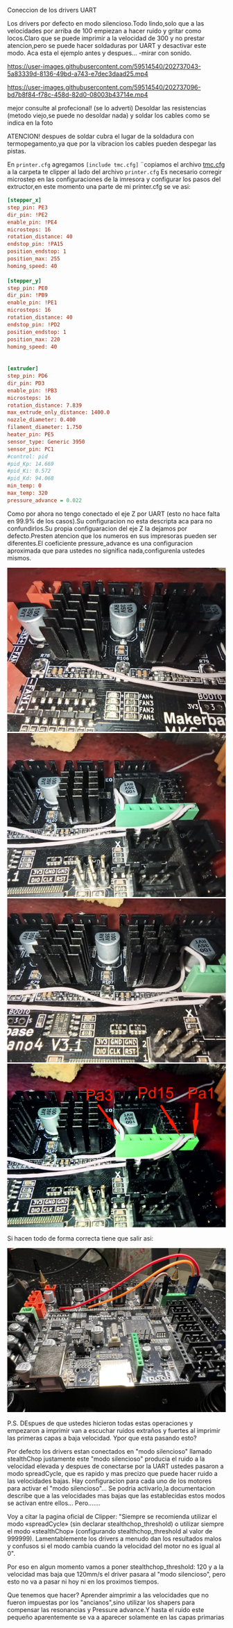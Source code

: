 Coneccion de los drivers UART

Los drivers por defecto en modo silencioso.Todo lindo,solo que a las velocidades por arriba de 100 empiezan a hacer ruido y gritar como locos.Claro que se puede imprimir a la velocidad de 300 y no prestar atencion,pero se puede hacer soldaduras por UART y desactivar este modo. Aca esta el ejemplo antes y despues... -mirar con sonido.

https://user-images.githubusercontent.com/59514540/202737043-5a83339d-8136-49bd-a743-e7dec3daad25.mp4


https://user-images.githubusercontent.com/59514540/202737096-bd7b8f84-f78c-458d-82d0-08003b43714e.mp4


mejor consulte al profecional! (se lo adverti)
Desoldar las resistencias (metodo viejo,se puede no desoldar nada) y soldar los cables como se indica en la foto

ATENCION! despues de soldar cubra el lugar de la soldadura con termopegamento,ya que por la vibracion los cables pueden despegar las pistas.

En `printer.cfg` agregamos `[include tmc.cfg]` ¨copiamos el archivo [tmc.cfg](tmc.cfg) a la carpeta te 
clipper al lado del archivo `printer.cfg`
Es necesario corregir microstep en las configuraciones de la imresora y configurar los pasos del extructor,en este momento una parte de mi printer.cfg se ve asi:

```cfg
[stepper_x]
step_pin: PE3
dir_pin: !PE2
enable_pin: !PE4
microsteps: 16
rotation_distance: 40
endstop_pin: !PA15
position_endstop: 1
position_max: 255
homing_speed: 40

[stepper_y]
step_pin: PE0
dir_pin: !PB9
enable_pin: !PE1
microsteps: 16
rotation_distance: 40
endstop_pin: !PD2
position_endstop: 1
position_max: 220
homing_speed: 40


[extruder]
step_pin: PD6
dir_pin: PD3
enable_pin: !PB3
microsteps: 16
rotation_distance: 7.839
max_extrude_only_distance: 1400.0
nozzle_diameter: 0.400
filament_diameter: 1.750
heater_pin: PE5
sensor_type: Generic 3950
sensor_pin: PC1
#control: pid
#pid_Kp: 14.669
#pid_Ki: 0.572
#pid_Kd: 94.068
min_temp: 0
max_temp: 320
pressure_advance = 0.022
```
Como por ahora no tengo conectado el eje Z por UART (esto no hace falta en 99.9% de los casos).Su configuracion no esta descripta aca para no confundirlos.Su propia configuaracion del eje Z la dejamos por defecto.Presten atencion que los numeros en sus impresoras pueden ser diferentes.El coeficiente pressure_advance es una configuracion aproximada que para ustedes no significa nada,configurenla ustedes mismos.

![1](1.jpg)
![2](2.jpg)
![3](3.jpg)
![4](4.jpg)

Si hacen todo de forma correcta tiene que salir asi:

![5](itog.jpg)

P.S. DEspues de que ustedes hicieron todas estas operaciones y empezaron a imprimir van a escuchar ruidos extraños y fuertes al imprimir las primeras capas a baja velocidad. Ypor que esta pasando esto?

Por defecto los drivers estan conectados en "modo silencioso" llamado stealthChop justamente este "modo silencioso" producia el ruido a la velocidad elevada y despues de conectarse por la UART ustedes pasaron a modo spreadCycle, que es rapido y mas precizo que puede hacer ruido a las velocidades bajas. Hay configuracion para cada uno de los motores para activar el "modo silencioso"... Se podria activarlo,la documentacion describe que a las velocidades mas bajas que las establecidas estos modos se activan entre ellos... Pero.......

Voy a citar la pagina oficial de Clipper: "Siempre se recomienda utilizar el modo «spreadCycle» (sin declarar stealthchop_threshold) o utilizar siempre el modo «stealthChop» (configurando stealthchop_threshold al valor de 999999). Lamentablemente los drivers a menudo dan los resultados malos y confusos si el modo cambia cuando la velocidad del motor no es igual al 0".

Por eso en algun momento vamos a poner stealthchop_threshold: 120 y a la velocidad mas baja que 120mm/s el driver pasara al "modo silencioso", pero esto no va a pasar ni hoy ni en los proximos tiempos.

Que tenemos que hacer? Aprender aimprimir a las velocidades que no fueron impuestas por los "ancianos",sino utilizar los shapers para compensar las resonancias y Pressure advance.Y hasta el ruido este pequeño aparentemente se va a aparecer solamente en las capas primarias